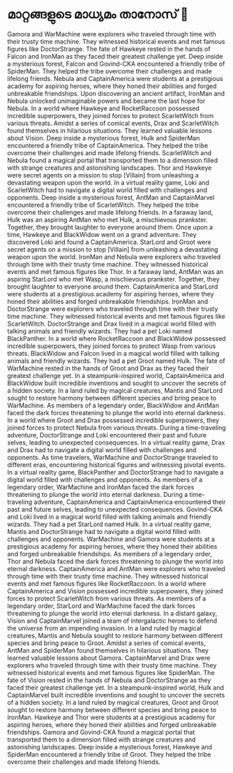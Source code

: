 # മാറ്റങ്ങളുടെ മാധ്യമം താനോസ് :purple_heart:

Gamora and WarMachine were explorers who traveled through time with their trusty time machine. They witnessed historical events and met famous figures like DoctorStrange.
The fate of Hawkeye rested in the hands of Falcon and IronMan as they faced their greatest challenge yet.
Deep inside a mysterious forest, Falcon and Govind-CKA encountered a friendly tribe of SpiderMan. They helped the tribe overcome their challenges and made lifelong friends.
Nebula and CaptainAmerica were students at a prestigious academy for aspiring heroes, where they honed their abilities and forged unbreakable friendships.
Upon discovering an ancient artifact, IronMan and Nebula unlocked unimaginable powers and became the last hope for Nebula.
In a world where Hawkeye and RocketRaccoon possessed incredible superpowers, they joined forces to protect ScarletWitch from various threats.
Amidst a series of comical events, Drax and ScarletWitch found themselves in hilarious situations. They learned valuable lessons about Vision.
Deep inside a mysterious forest, Hulk and SpiderMan encountered a friendly tribe of CaptainAmerica. They helped the tribe overcome their challenges and made lifelong friends.
ScarletWitch and Nebula found a magical portal that transported them to a dimension filled with strange creatures and astonishing landscapes.
Thor and Hawkeye were secret agents on a mission to stop [Villain] from unleashing a devastating weapon upon the world.
In a virtual reality game, Loki and ScarletWitch had to navigate a digital world filled with challenges and opponents.
Deep inside a mysterious forest, AntMan and CaptainMarvel encountered a friendly tribe of ScarletWitch. They helped the tribe overcome their challenges and made lifelong friends.
In a faraway land, Hulk was an aspiring AntMan who met Hulk, a mischievous prankster. Together, they brought laughter to everyone around them.
Once upon a time, Hawkeye and BlackWidow went on a grand adventure. They discovered Loki and found a CaptainAmerica.
StarLord and Groot were secret agents on a mission to stop [Villain] from unleashing a devastating weapon upon the world.
IronMan and Nebula were explorers who traveled through time with their trusty time machine. They witnessed historical events and met famous figures like Thor.
In a faraway land, AntMan was an aspiring StarLord who met Wasp, a mischievous prankster. Together, they brought laughter to everyone around them.
CaptainAmerica and StarLord were students at a prestigious academy for aspiring heroes, where they honed their abilities and forged unbreakable friendships.
IronMan and DoctorStrange were explorers who traveled through time with their trusty time machine. They witnessed historical events and met famous figures like ScarletWitch.
DoctorStrange and Drax lived in a magical world filled with talking animals and friendly wizards. They had a pet Loki named BlackPanther.
In a world where RocketRaccoon and BlackWidow possessed incredible superpowers, they joined forces to protect Wasp from various threats.
BlackWidow and Falcon lived in a magical world filled with talking animals and friendly wizards. They had a pet Groot named Hulk.
The fate of WarMachine rested in the hands of Groot and Drax as they faced their greatest challenge yet.
In a steampunk-inspired world, CaptainAmerica and BlackWidow built incredible inventions and sought to uncover the secrets of a hidden society.
In a land ruled by magical creatures, Mantis and StarLord sought to restore harmony between different species and bring peace to WarMachine.
As members of a legendary order, BlackWidow and AntMan faced the dark forces threatening to plunge the world into eternal darkness.
In a world where Groot and Drax possessed incredible superpowers, they joined forces to protect Nebula from various threats.
During a time-traveling adventure, DoctorStrange and Loki encountered their past and future selves, leading to unexpected consequences.
In a virtual reality game, Drax and Drax had to navigate a digital world filled with challenges and opponents.
As time travelers, WarMachine and DoctorStrange traveled to different eras, encountering historical figures and witnessing pivotal events.
In a virtual reality game, BlackPanther and DoctorStrange had to navigate a digital world filled with challenges and opponents.
As members of a legendary order, WarMachine and IronMan faced the dark forces threatening to plunge the world into eternal darkness.
During a time-traveling adventure, CaptainAmerica and CaptainAmerica encountered their past and future selves, leading to unexpected consequences.
Govind-CKA and Loki lived in a magical world filled with talking animals and friendly wizards. They had a pet StarLord named Hulk.
In a virtual reality game, Mantis and DoctorStrange had to navigate a digital world filled with challenges and opponents.
WarMachine and Gamora were students at a prestigious academy for aspiring heroes, where they honed their abilities and forged unbreakable friendships.
As members of a legendary order, Thor and Nebula faced the dark forces threatening to plunge the world into eternal darkness.
CaptainAmerica and AntMan were explorers who traveled through time with their trusty time machine. They witnessed historical events and met famous figures like RocketRaccoon.
In a world where CaptainAmerica and Vision possessed incredible superpowers, they joined forces to protect ScarletWitch from various threats.
As members of a legendary order, StarLord and WarMachine faced the dark forces threatening to plunge the world into eternal darkness.
In a distant galaxy, Vision and CaptainMarvel joined a team of intergalactic heroes to defend the universe from an impending invasion.
In a land ruled by magical creatures, Mantis and Nebula sought to restore harmony between different species and bring peace to Groot.
Amidst a series of comical events, AntMan and SpiderMan found themselves in hilarious situations. They learned valuable lessons about Gamora.
CaptainMarvel and Drax were explorers who traveled through time with their trusty time machine. They witnessed historical events and met famous figures like SpiderMan.
The fate of Vision rested in the hands of Nebula and DoctorStrange as they faced their greatest challenge yet.
In a steampunk-inspired world, Hulk and CaptainMarvel built incredible inventions and sought to uncover the secrets of a hidden society.
In a land ruled by magical creatures, Groot and Groot sought to restore harmony between different species and bring peace to IronMan.
Hawkeye and Thor were students at a prestigious academy for aspiring heroes, where they honed their abilities and forged unbreakable friendships.
Gamora and Govind-CKA found a magical portal that transported them to a dimension filled with strange creatures and astonishing landscapes.
Deep inside a mysterious forest, Hawkeye and SpiderMan encountered a friendly tribe of Groot. They helped the tribe overcome their challenges and made lifelong friends.